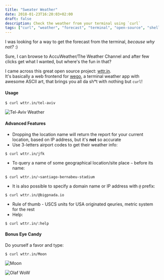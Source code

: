 ```yaml
---
title: "Sweater Weather"
date: 2018-01-23T16:20:03+02:00
draft: false
description: Check the weather from your terminal using `curl`
tags: ["curl", "weather", "forecast", "terminal", "open-source", "shell", "terminaltricks", "command"]
---
```


I was looking for a way to get the forecast from the terminal, _because why not?_ :) 

Sure, I can browse to AccuWeather/The Weather Channel and after few clicks get what I wanted, but where's the
fun in that?

I came across this great open source project: [wttr.in](https://github.com/chubin/wttr.in/).    
It's basically a web frontend for [wego](https://github.com/schachmat/wego), a terminal weather app with awesome ASCII art, that brings you all da sh\*t with nothing but `curl`!

#### Usage

```shell
$ curl wttr.in/tel-aviv
```

![Tel-Aviv Weather](/images/wttr-tel-aviv.png)

#### Advanced Features

* Dropping the location name will return the report for your current location, based on IP address, but it's **not** so accurate
* Use 3-letters airport codes to get their weather info:
```
$ curl wttr.in/jfk
```
* To query a name of some geographical location/site place `~` before its name:
```
$ curl wttr.in/~santiago-bernabeu-stadium
```
* It is also possible to specify a domain name or IP address with `@` prefix:
```
$ curl wttr.in/@bigpnada.io
```
* Rule of thumb - USCS units for USA originated qeuries, metric system for the rest
* Help:
```
$ curl wttr.in/:help
```

#### Bonus Eye Candy
Do yourself a favor and type:
```shell
$ curl wttr.in/Moon
```

![Moon](/images/wttr-moon.png)

![Olaf WoW](https://media.giphy.com/media/FZiXDhzZJmHzq/giphy.gif)
